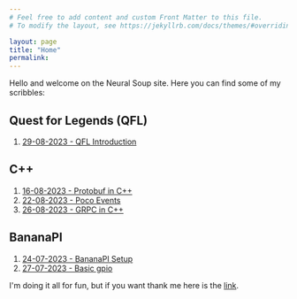 ```yaml
---
# Feel free to add content and custom Front Matter to this file.
# To modify the layout, see https://jekyllrb.com/docs/themes/#overriding-theme-defaults

layout: page
title: "Home"
permalink:
---
```


Hello and welcome on the Neural Soup site. Here you can find some of my scribbles:

## Quest for Legends (QFL)

1. [29-08-2023 - QFL Introduction](./qfl/_posts/2023-08-29-qfl-intro.markdown)

## C++
1. [16-08-2023 - Protobuf in C++](./cpp/_posts/2023-08-16-protobuf-cpp.markdown)
2. [22-08-2023 - Poco Events](./cpp/_posts/2023-08-22-poco-events.markdown)
3. [26-08-2023 - GRPC in C++](./cpp/_posts/2023-08-26-grpc-cpp.markdown)

## BananaPI
1. [24-07-2023 - BananaPI Setup](./bananapi/_posts/2023-07-24-bananapi-setup.markdown)
2. [27-07-2023 - Basic gpio](./bananapi/_posts/2023-07-27-basic-gpio.markdown)


I'm doing it all for fun, but if you want thank me here is the [link](https://www.paypal.com/donate/?hosted_button_id=BUPKP6UBT9JRE).
